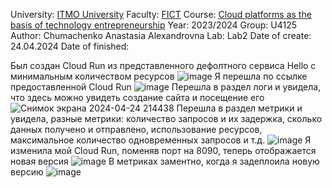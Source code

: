University: [ITMO University](https://itmo.ru/ru/)
Faculty: [FICT](https://ftmi.itmo.ru/)
Course: [Cloud platforms as the basis of technology entrepreneurship](https://itmo-ict-faculty.github.io/cloud-platforms-as-the-basis-of-technology-entrepreneurship/) 
Year: 2023/2024
Group: U4125
Author: Chumachenko Anastasia Alexandrovna
Lab: Lab2
Date of create: 24.04.2024
Date of finished:

Был создан Cloud Run из представленного дефолтного сервиса Hello с минимальным количеством ресурсов
![image](https://github.com/Turmalyne/2023_2024-cloud-platforms-as-the-basis-of-technology-entrepreneurship-U4125-chumachenko_a_a/assets/164026253/769f4bd4-cf07-4f33-aac5-a933f6551a1e)
Я перешла по ссылке предоставленной Cloud Run
![image](https://github.com/Turmalyne/2023_2024-cloud-platforms-as-the-basis-of-technology-entrepreneurship-U4125-chumachenko_a_a/assets/164026253/dbbee718-be40-4652-ac45-587ce7b97e57)
Перешла в раздел логи и увидела, что здесь можно увидеть создание сайта и посещение его
![Снимок экрана 2024-04-24 214438](https://github.com/Turmalyne/2023_2024-cloud-platforms-as-the-basis-of-technology-entrepreneurship-U4125-chumachenko_a_a/assets/164026253/c2badf77-3f1e-4330-a48f-fcf3abe5f160)
Перешла в раздел метрики и увидела, разные метрики: количество запросов и их задержка, сколько данных получено и отправлено, использование ресурсов, максимальное количество одновременных запросов и т.д.
![image](https://github.com/Turmalyne/2023_2024-cloud-platforms-as-the-basis-of-technology-entrepreneurship-U4125-chumachenko_a_a/assets/164026253/e653d3f6-3c02-494c-bedc-0a7e73cd6b66)
Я изменила мой Cloud Run, поменяв порт на 8090, теперь отображается новая версия
![image](https://github.com/Turmalyne/2023_2024-cloud-platforms-as-the-basis-of-technology-entrepreneurship-U4125-chumachenko_a_a/assets/164026253/95b74509-b50f-42b0-ae7b-09f2acac9a52)
В метриках заментно, когда я задеплоила новую версию
![image](https://github.com/Turmalyne/2023_2024-cloud-platforms-as-the-basis-of-technology-entrepreneurship-U4125-chumachenko_a_a/assets/164026253/e7a2c0eb-de99-41dc-900b-d7423139afaf)

